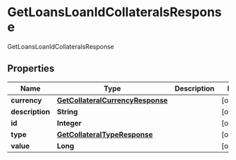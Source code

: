 

# GetLoansLoanIdCollateralsResponse

GetLoansLoanIdCollateralsResponse

## Properties

| Name | Type | Description | Notes |
|------------ | ------------- | ------------- | -------------|
|**currency** | [**GetCollateralCurrencyResponse**](GetCollateralCurrencyResponse.md) |  |  [optional] |
|**description** | **String** |  |  [optional] |
|**id** | **Integer** |  |  [optional] |
|**type** | [**GetCollateralTypeResponse**](GetCollateralTypeResponse.md) |  |  [optional] |
|**value** | **Long** |  |  [optional] |



